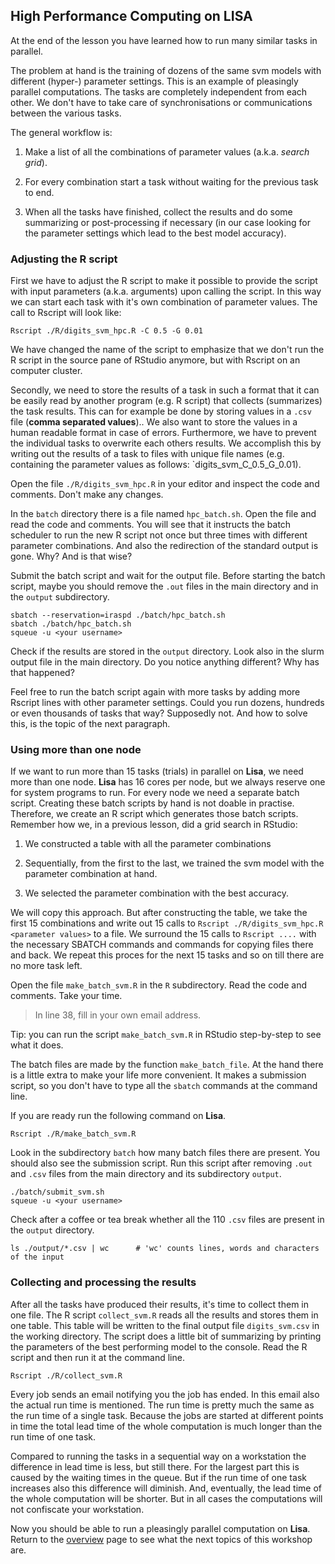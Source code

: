 ## High Performance Computing on LISA

At the end of the lesson you have learned how to run many similar tasks in parallel. 


The problem at hand is the training of dozens of the same svm models with different (hyper-) parameter settings. This is an example of pleasingly parallel computations. The tasks are completely independent from each other. We don't have to take care of synchronisations or communications between the various tasks.

The general workflow is:

1. Make a list of all the combinations of parameter values (a.k.a. _search grid_).

2. For every combination start a task without waiting for the previous task to end.

3. When all the tasks have finished, collect the results and do some summarizing or post-processing if necessary (in our case looking for the parameter settings which lead to the best model accuracy).


### Adjusting the R script
First we have to adjust the R script to make it possible to provide the script with input parameters (a.k.a. arguments) upon calling the script. In this way we can start each task with it's own combination of parameter values. The call to Rscript will look like:

```
Rscript ./R/digits_svm_hpc.R -C 0.5 -G 0.01
```

We have changed the name of the script to emphasize that we don't run the R script in the source pane of RStudio anymore, but with Rscript on an computer cluster.

Secondly, we need to store the results of a task in such a format that it can be easily read by another program (e.g. R script) that collects (summarizes) the task results. This can for example be done by storing values in a `.csv` file (**comma separated values**).. We also want to store the values in a human readable format in case of errors. Furthermore, we have to prevent the individual tasks to overwrite each others results. We accomplish this by writing out the results of a task to files with unique file names (e.g. containing the parameter values as follows: `digits_svm_C_0.5_G_0.01). 

Open the file `./R/digits_svm_hpc.R` in your editor and inspect the code and comments. Don't make any changes.

In the `batch` directory there is a file named `hpc_batch.sh`. Open the file and read the code and comments. You will see that it instructs the batch scheduler to run the new R script not once but three times with different parameter combinations. And also the redirection of the standard output is gone. Why? And is that wise?

Submit the batch script and wait for the output file. Before starting the batch script, maybe you should remove the `.out` files in the main directory and in the `output` subdirectory.

```
sbatch --reservation=iraspd ./batch/hpc_batch.sh
sbatch ./batch/hpc_batch.sh
squeue -u <your username>
```

Check if the results are stored in the `output` directory. Look also in the slurm output file  in the main directory. Do you notice anything different? Why has that happened?

Feel free to run the batch script again with more tasks by adding more Rscript lines with other parameter settings. Could you run dozens, hundreds or even thousands of tasks that way? 
Supposedly not. And how to solve this, is the topic of the next paragraph.

### Using more than one node

If we want to run more than 15 tasks (trials) in parallel on **Lisa**, we need more than one node. **Lisa** has 16 cores per node, but we always reserve one for system programs to run. For every node we need a separate batch script. Creating these batch scripts by hand is not doable in practise. Therefore, we create an R script which generates those batch scripts. Remember how we, in a previous lesson, did a grid search in RStudio:

1. We constructed a table with all the parameter combinations

2. Sequentially, from the first to the last, we trained the svm model with the parameter combination at hand.

3. We selected the parameter combination with the best accuracy.

We will copy this approach. But after constructing the table, we take the first 15 combinations and write out 15 calls to `Rscript ./R/digits_svm_hpc.R <parameter values>` to a file. We surround the 15 calls to `Rscript ....` with the necessary SBATCH commands and commands for copying files there and back. We repeat this proces for the next 15 tasks and so on till there are no more task left.

Open the file `make_batch_svm.R` in the `R` subdirectory. Read the code and comments. Take your time.

>In line 38, fill in your own email address.

Tip: you can run the script `make_batch_svm.R` in RStudio step-by-step to see what it does. 

The batch files are made by the function `make_batch_file`. At the hand there is a little extra to make your life more convenient. It makes a submission script, so you don't have to type all the `sbatch` commands at the command line.

If you are ready run the following command on **Lisa**.

```
Rscript ./R/make_batch_svm.R
```

Look in the subdirectory `batch` how many batch files there are present. You should also see the submission script. Run this script after removing `.out` and `.csv` files from the main directory and its subdirectory `output`.

```
./batch/submit_svm.sh
squeue -u <your username>
```

Check after a coffee or tea break whether all the 110 `.csv` files are present in the `output` directory.

```
ls ./output/*.csv | wc      # 'wc' counts lines, words and characters of the input
```

### Collecting and processing the results

After all the tasks have produced their results, it's time to collect them in one file. The R script `collect_svm.R` reads all the results and stores them in one table. This table will be written to the final output file `digits_svm.csv` in the working directory. The script does a little bit of summarizing by printing the parameters of the best performing model to the console. Read the R script and then run it at the command line.

```
Rscript ./R/collect_svm.R
```

Every job sends an email notifying you the job has ended. In this email also the actual run time is mentioned. The run time is pretty much the same as the run time of a single task. Because the jobs are started at different points in time the total lead time of the whole computation is much longer than the run time of one task. 

Compared to running the tasks in a sequential way on a workstation the difference in lead time is less, but still there. For the largest part this is caused by the waiting times in the queue. But if the run time of one task increases also this difference will diminish. And, eventually, the lead time of the whole computation will be shorter. But in all cases the computations will not confiscate your workstation.

Now you should be able to run a pleasingly parallel computation on **Lisa**. Return to the [overview](./overview.md) page to see what the next topics of this workshop are.
